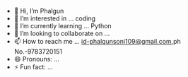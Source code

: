 - 👋 Hi, I’m Phalgun
- 👀 I’m interested in ... coding
- 🌱 I’m currently learning ... Python
- 💞️ I’m looking to collaborate on ...
- 📫 How to reach me ... id-phalgunsoni109@gmail.com,ph No.-9783720151
- 😄 Pronouns: ...
- ⚡ Fun fact: ...

<!---
Phalgun2008/Phalgun2008 is a ✨ special ✨ repository because its `README.md` (this file) appears on your GitHub profile.
You can click the Preview link to take a look at your changes.
--->
